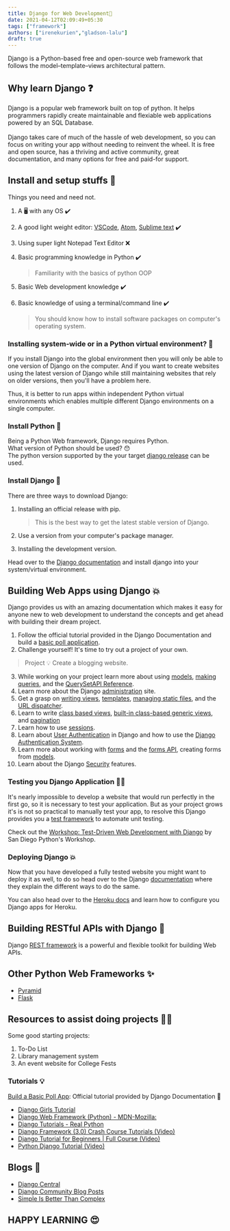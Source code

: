 ```yaml
---
title: Django for Web Development🐍
date: 2021-04-12T02:09:49+05:30
tags: ["framework"]
authors: ["irenekurien","gladson-lalu"]
draft: true
---
```

Django is a Python-based free and open-source web framework that follows the model–template–views architectural pattern.

## Why learn Django ❓

Django is a popular web framework built on top of python. It helps programmers rapidly create maintainable and flexiable web applications powered by an SQL Database. <br>
<br>
Django takes care of much of the hassle of web development, so you can focus on writing your app without needing to reinvent the wheel. It is free and open source, has a thriving and active community, great documentation, and many options for free and paid-for support.

## Install and setup stuffs 🚧

Things you need and need not.

1. A 🖥️ with any OS ✔️
2. A good light weight editor: [VSCode](https://code.visualstudio.com/), [Atom](https://atom.io/), [Sublime text](https://www.sublimetext.com/) ✔️
3. Using super light Notepad Text Editor ❌
4. Basic programming knowledge in Python ✔️

   > Familiarity with the basics of python OOP
5. Basic Web development knowledge ✔️
6. Basic knowledge of using a terminal/command line ✔️

   > You should know how to install software packages on computer's operating system.

### Installing system-wide or in a Python virtual environment? 🤔

If you install Django into the global environment then you will only be able to one version of Django on the computer. And if you want to create websites using the latest version of Django while still maintaining websites that rely on older versions, then you'll have a problem here.

Thus, it is better to run apps within independent Python virtual environments which enables multiple different Django environments on a single computer.

### Install Python 🌟

Being a Python Web framework, Django requires Python.
<br>
What version of Python should be used? 😯
<br>
The python version supported by the your target [django release](https://docs.djangoproject.com/en/3.1/faq/install/#faq-python-version-support) can be used.

### Install Django 🌟

There are three ways to download Django:

1. Installing an official release with pip.

   > This is the best way to get the latest stable version of Django.
2. Use a version from your computer's package manager.
3. Installing the development version.

Head over to the [Django documentation](https://docs.djangoproject.com/en/3.1/topics/install/#installing-official-release) and install django into your system/virtual environment.

## Building Web Apps using Django 💥

Django provides us with an amazing documentation which makes it easy for anyone new to web development to understand the concepts and get ahead with building their dream project.

1. Follow the official tutorial provided in the Django Documentation and build a [basic poll application](https://docs.djangoproject.com/en/3.1/intro/tutorial01/).
2. Challenge yourself! It's time to try out a project of your own.

> Project 💡 Create a blogging website.

3. While working on your project learn more about using [models](https://docs.djangoproject.com/en/3.1/topics/db/models/), [making queries](https://docs.djangoproject.com/en/3.1/topics/db/queries/), and the [QuerySetAPI Reference](https://docs.djangoproject.com/en/3.1/ref/models/querysets/).
4. Learn more about the Django [administration](https://docs.djangoproject.com/en/3.1/ref/contrib/admin/) site.
5. Get a grasp on [writing views](https://docs.djangoproject.com/en/3.1/topics/http/views/), [templates](https://docs.djangoproject.com/en/3.1/topics/templates/), [managing static files](https://docs.djangoproject.com/en/3.1/howto/static-files/), and the [URL dispatcher](https://docs.djangoproject.com/en/3.1/topics/http/urls/).
6. Learn to write [class based views](https://docs.djangoproject.com/en/3.1/topics/class-based-views/intro/), [built-in class-based generic views](https://docs.djangoproject.com/en/3.1/topics/class-based-views/generic-display/#built-in-class-based-generic-views), and [pagination](https://docs.djangoproject.com/en/3.1/topics/pagination/)
7. Learn how to use [sessions](https://docs.djangoproject.com/en/3.1/topics/http/sessions/).
8. Learn about [User Authentication](https://docs.djangoproject.com/en/3.1/topics/auth/) in Django and how to use the [Django Authentication System](https://docs.djangoproject.com/en/3.1/topics/auth/default/).
9. Learn more about working with [forms](https://docs.djangoproject.com/en/3.1/topics/forms/) and the [forms API](https://docs.djangoproject.com/en/3.1/ref/forms/api/), creating forms from [models](https://docs.djangoproject.com/en/3.1/topics/forms/modelforms/).
10. Learn about the Django [Security](https://docs.djangoproject.com/en/3.1/topics/security/) features.

### Testing you Django Application 🏃‍♀️

It's nearly impossible to develop a website that would run perfectly in the first go, so it is necessary to test your application. But as your project grows it's is not so practical to manually test your app, to resolve this Django provides you a [test framework](https://docs.djangoproject.com/en/3.1/topics/testing/overview/) to automate unit testing.

Check out the [Workshop: Test-Driven Web Development with Django](https://test-driven-django-development.readthedocs.io/en/latest/index.html) by San Diego Python's Workshop.

### Deploying Django 💥

Now that you have developed a fully tested website you might want to deploy it as well, to do so head over to the Django [documentation](https://docs.djangoproject.com/en/3.1/howto/deployment/) where they explain the different ways to do the same.

You can also head over to the [Heroku docs](https://devcenter.heroku.com/articles/django-app-configuration) and learn how to configure you Django apps for Heroku.

## Building RESTful APIs with Django 💪

Django [REST framework](https://www.django-rest-framework.org/) is a powerful and flexible toolkit for building Web APIs.

## Other Python Web Frameworks ✨

* [Pyramid](https://trypyramid.com/)
* [Flask](https://flask.palletsprojects.com/en/1.1.x/)

## Resources to assist doing projects 👩‍💻

Some good starting projects:

1. To-Do List
2. Library management system
3. An event website for College Fests

### Tutorials 💡

[Build a Basic Poll App](https://docs.djangoproject.com/en/3.2/intro/tutorial01/): Official tutorial provided by Django Documentation 📃 

* [Django Girls Tutorial](https://tutorial.djangogirls.org/en/)
* [Django Web Framework (Python) - MDN-Mozilla:](https://developer.mozilla.org/en-US/docs/Learn/Server-side/Django)
* [Django Tutorials - Real Python](https://realpython.com/tutorials/django/)
* [Django Framework (3.0) Crash Course Tutorials (Video)](https://www.youtube.com/playlist?list=PL-51WBLyFTg2vW-_6XBoUpE7vpmoR3ztO)
* [Django Tutorial for Beginners | Full Course (Video)](https://www.youtube.com/watch?v=OTmQOjsl0eg)
* [Python Django Tutorial (Video)](https://www.youtube.com/playlist?list=PL-osiE80TeTtoQCKZ03TU5fNfx2UY6U4p)

## Blogs 📝 

* [Django Central](https://djangocentral.com/django/)
* [Django Community Blog Posts](https://www.djangoproject.com/community/blogs/)
* [Simple Is Better Than Complex](https://simpleisbetterthancomplex.com/)

## HAPPY LEARNING 😍